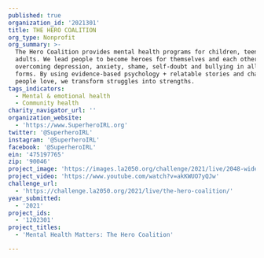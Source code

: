 ```yaml
---
published: true
organization_id: '2021301'
title: THE HERO COALITION
org_type: Nonprofit
org_summary: >-
  The Hero Coalition provides mental health programs for children, teens, and
  adults. We lead people to become heroes for themselves and each other,
  overcoming depression, anxiety, shame, self-doubt and bullying in all its
  forms. By using evidence-based psychology + relatable stories and characters
  people love, we transform struggles into strengths.
tags_indicators:
  - Mental & emotional health
  - Community health
charity_navigator_url: ''
organization_website:
  - 'https://www.SuperheroIRL.org'
twitter: '@SuperheroIRL'
instagram: '@SuperheroIRL'
facebook: '@SuperheroIRL'
ein: '475197765'
zip: '90046'
project_image: 'https://images.la2050.org/challenge/2021/live/2048-wide/the-hero-coalition.jpg'
project_video: 'https://www.youtube.com/watch?v=akKWUO7yQJw'
challenge_url:
  - 'https://challenge.la2050.org/2021/live/the-hero-coalition/'
year_submitted:
  - '2021'
project_ids:
  - '1202301'
project_titles:
  - 'Mental Health Matters: The Hero Coalition'

---
```

